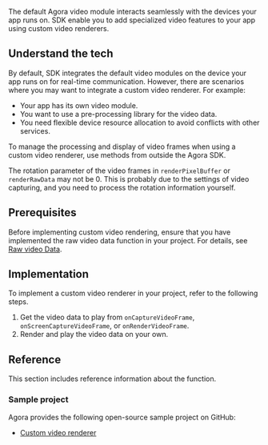 The default Agora video module interacts seamlessly with the devices your app runs on. SDK enable you to add specialized video features to your app using custom video renderers.

## Understand the tech

By default, SDK integrates the default video modules on the device your app runs on for real-time communication. However, there are scenarios where you may want to integrate a custom video renderer. For example:

- Your app has its own video module.
- You want to use a pre-processing library for the video data.
- You need flexible device resource allocation to avoid conflicts with other services.

To manage the processing and display of video frames when using a custom video renderer, use methods from outside the Agora SDK.

The rotation parameter of the video frames in `renderPixelBuffer` or `renderRawData` may not be 0. This is probably due to the settings of video capturing, and you need to process the rotation information yourself.

## Prerequisites

Before implementing custom video rendering, ensure that you have implemented the raw video data function in your project. For details, see [Raw video Data](raw_audio_data_ios).

## Implementation

To implement a custom video renderer in your project, refer to the following steps.

1. Get the video data to play from `onCaptureVideoFrame`, `onScreenCaptureVideoFrame`, or `onRenderVideoFrame`.
2. Render and play the video data on your own.

## Reference

This section includes reference information about the function.

### Sample project

Agora provides the following open-source sample project on GitHub:
- [Custom video renderer](https://github.com/AgoraIO/API-Examples/blob/dev/3.6.200/iOS/APIExample/Examples/Advanced/CustomVideoRender/CustomVideoRender.swift)